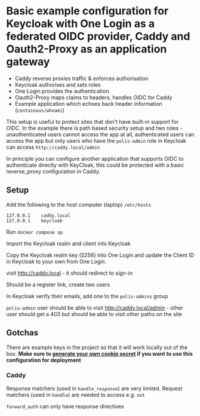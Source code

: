# Basic example configuration for Keycloak with One Login as a federated OIDC provider, Caddy and Oauth2-Proxy as an application gateway

- Caddy reverse proxies traffic & enforces authorisation
- Keycloak authorises and sets roles
- One Login provides the authentication
- Oauth2-Proxy maps claims to headers, handles OIDC for Caddy
- Example application which echoes back header information (`containous/whoami`)

This setup is useful to protect sites that don't have built-in support for OIDC. In the example there is path based security setup and two roles - unauthenticated users cannot access the app at all, authenticated users can access the app but only users who have the `polis-admin` role in Keycloak can access `http://caddy.local/admin`

In principle you can configure another application that supports OIDC to authenticate directly with KeyCloak, this could be protected with a basic reverse_proxy configuration in Caddy.

## Setup

Add the following to the host computer (laptop) `/etc/hosts`

```
127.0.0.1    caddy.local
127.0.0.1    keycloak
```

Run `docker compose up`

Import the Keycloak realm and client into Keycloak

Copy the Keycloak realm key (S256) into One Login and update the Client ID in Keycloak to your own from One Login.

visit http://caddy.local - it should redirect to sign-in

Should be a register link, create two users

In Keycloak verify their emails, add one to the `polis-admins` group

`polis-admin` user should be able to visit http://caddy.local/admin - other user should get a 403 but should be able to visit other paths on the site

## Gotchas

There are example keys in the project so that it will work locally out of the box. **Make sure to [generate your own cookie secret](https://oauth2-proxy.github.io/oauth2-proxy/configuration/overview/#generating-a-cookie-secret) if you want to use this configuration for deployment**

### Caddy

Response matchers (used in `handle_response`) are very limited. Request matchers (used in `handle`) are needed to access e.g. `not`

`forward_auth` can only have response directives
